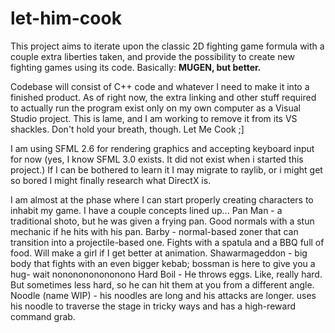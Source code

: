 # let-him-cook
This project aims to iterate upon the classic 2D fighting game formula with a couple extra liberties taken,
and provide the possibility to create new fighting games using its code.
Basically: **MUGEN, but better.**

Codebase will consist of C++ code and whatever I need to make it into a finished product.
As of right now, the extra linking and other stuff required to actually run the program exist only on my own computer as a Visual Studio project.
This is lame, and I am working to remove it from its VS shackles. Don't hold your breath, though. Let Me Cook ;]

I am using SFML 2.6 for rendering graphics and accepting keyboard input for now (yes, I know SFML 3.0 exists. It did not exist when i started this project.)
If I can be bothered to learn it I may migrate to raylib, or i might get so bored I might finally research what DirectX is.

I am almost at the phase where I can start properly creating characters to inhabit my game. I have a couple concepts lined up...
  Pan Man - a traditional shoto, but he was given a frying pan. Good normals with a stun mechanic if he hits with his pan.
  Barby - normal-based zoner that can transition into a projectile-based one. Fights with a spatula and a BBQ full of food. Will make a girl if I get better at animation.
  Shawarmageddon - big body that fights with an even bigger kebab; bossman is here to give you a hug- wait nononononononono
  Hard Boil - He throws eggs. Like, really hard. But sometimes less hard, so he can hit them at you from a different angle.
  Noodle (name WIP) - his noodles are long and his attacks are longer. uses his noodle to traverse the stage in tricky ways and has a high-reward command grab.
